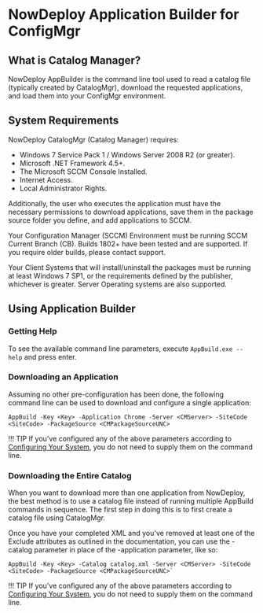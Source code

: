 # NowDeploy Application Builder for ConfigMgr

## What is Catalog Manager?

NowDeploy AppBuilder is the command line tool used to read a catalog file (typically created by CatalogMgr), download the requested applications, and load them into your ConfigMgr environment.

## System Requirements

NowDeploy CatalogMgr (Catalog Manager) requires: 

* Windows 7 Service Pack 1 / Windows Server 2008 R2 (or greater).
* Microsoft .NET Framework 4.5+.
* The Microsoft SCCM Console Installed.
* Internet Access.
* Local Administrator Rights.
 
Additionally, the user who executes the application must have the necessary permissions to download applications, save them in the package source folder you define, and add applications to SCCM.

Your Configuration Manager (SCCM) Environment must be running SCCM Current Branch (CB). Builds 1802+ have been tested and are supported. If you require older builds, please contact support.

Your Client Systems that will install/uninstall the packages must be running at least Windows 7 SP1, or the requirements defined by the publisher, whichever is greater. Server Operating systems are also supported.

## Using Application Builder

### Getting Help

To see the available command line parameters, execute ``AppBuild.exe --help`` and press enter.

### Downloading an Application

Assuming no other pre-configuration has been done, the following command line can be used to download and configure a single application:

````
AppBuild -Key <Key> -Application Chrome -Server <CMServer> -SiteCode <SiteCode> -PackageSource <CMPackageSourceUNC>
````

!!! TIP
    If you've configured any of the above parameters according to [Configuring Your System](configuring.md), you do not need to supply them on the command line.


### Downloading the Entire Catalog

When you want to download more than one application from NowDeploy, the best method is to use a catalog file instead of running multiple AppBuild commands in sequence.  The first step in doing this is to first create a catalog file using CatalogMgr.

Once you have your completed XML and you've removed at least one of the Exclude attributes as outlined in the documentation, you can use the -catalog parameter in place of the -application parameter, like so:
 
````
AppBuild -Key <Key> -Catalog catalog.xml -Server <CMServer> -SiteCode <SiteCode> -PackageSource <CMPackageSourceUNC>`
````

!!! TIP
    If you've configured any of the above parameters according to [Configuring Your System](configuring.md), you do not need to supply them on the command line.
